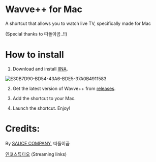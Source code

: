 # Wavve++ for Mac
A shortcut that allows you to watch live TV, specifically made for Mac

(Special thanks to 떠돌이곰..!!)

# How to install

1. Download and install [IINA](https://iina.io).

![E30B7D90-BD54-43A6-BDE5-37A0B4911583](https://user-images.githubusercontent.com/82555878/196376569-038d00a4-aa2a-4c63-9b71-afdd6e5e1dfd.png)

2. Get the latest version of Wavve++ from [releases](https://github.com/Dr-Sauce/WavvePlusForMac/releases/tag/Releases).

3. Add the shortcut to your Mac.

4. Launch the shortcut. Enjoy!

# Credits:
By [SAUCE COMPANY](https://m.blog.naver.com/sauce2011), 떠돌이곰


[인코스튜디오](https://m.blog.naver.com/gjppjh09/222416011602) (Streaming links)
